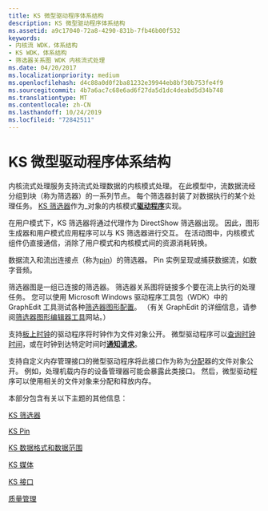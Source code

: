 ```yaml
---
title: KS 微型驱动程序体系结构
description: KS 微型驱动程序体系结构
ms.assetid: a9c17040-72a8-4290-831b-7fb46b00f532
keywords:
- 内核流 WDK，体系结构
- KS WDK，体系结构
- 筛选器关系图 WDK 内核流式处理
ms.date: 04/20/2017
ms.localizationpriority: medium
ms.openlocfilehash: d4c88a0d0f2ba81232e39944eb8bf30b753fe4f9
ms.sourcegitcommit: 4b7a6ac7c68e6ad6f27da5d1dc4deabd5d34b748
ms.translationtype: MT
ms.contentlocale: zh-CN
ms.lasthandoff: 10/24/2019
ms.locfileid: "72842511"
---
```

# <a name="ks-minidriver-architecture"></a>KS 微型驱动程序体系结构





内核流式处理服务支持流式处理数据的内核模式处理。 在此模型中，流数据流经分组到块（称为筛选器）的一系列节点。 每个筛选器封装了对数据执行的某个处理任务。 [KS 筛选器](ks-filters.md)作为\_对象的内核模式[**驱动程序**](https://docs.microsoft.com/windows-hardware/drivers/ddi/wdm/ns-wdm-_driver_object)实现。

在用户模式下，KS 筛选器将通过代理作为 DirectShow 筛选器出现。 因此，图形生成器和用户模式应用程序可以与 KS 筛选器进行交互。 在活动图中，内核模式组件仍直接通信，消除了用户模式和内核模式间的资源消耗转换。

数据流入和流出连接点（称为[pin](ks-pins.md)）的筛选器。 Pin 实例呈现或捕获数据流，如数字音频。

筛选器图是一组已连接的筛选器。 筛选器关系图将链接多个要在流上执行的处理任务。 您可以使用 Microsoft Windows 驱动程序工具包（WDK）中的 GraphEdit 工具测试各种[筛选器图形配置](filter-graph-examples.md)。 （有关 GraphEdit 的详细信息，请参阅[筛选器图形编辑器工具](https://go.microsoft.com/fwlink/p/?linkid=9230)网站。）

支持[板上时钟](ks-clocks.md)的驱动程序将时钟作为文件对象公开。 微型驱动程序可以[查询时钟时间](https://docs.microsoft.com/windows-hardware/drivers/stream/kspropsetid-clock)，或在时钟到达特定时间时[**通知请求**](https://docs.microsoft.com/windows-hardware/drivers/stream/kseventsetid-clock)。

支持自定义内存管理接口的微型驱动程序将此接口作为称为[分配](ks-allocators.md)器的文件对象公开。 例如，处理机载内存的设备管理器可能会暴露此类接口。 然后，微型驱动程序可以使用相关的文件对象来分配和释放内存。

本部分包含有关以下主题的其他信息：

[KS 筛选器](ks-filters.md)

[KS Pin](ks-pins.md)

[KS 数据格式和数据范围](ks-data-formats-and-data-ranges.md)

[KS 媒体](ks-mediums.md)

[KS 接口](ks-interfaces.md)

[质量管理](quality-management.md)

 

 




